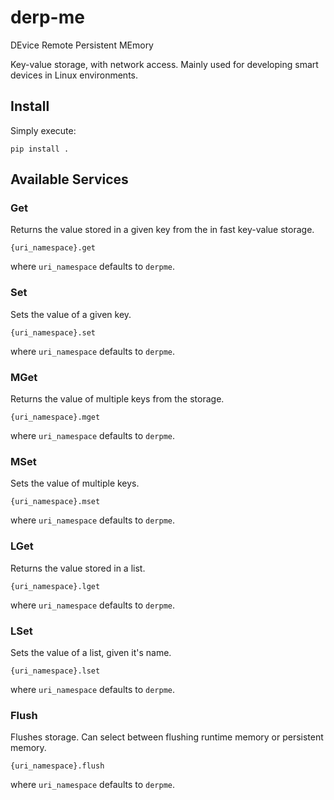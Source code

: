 # derp-me
DEvice Remote Persistent MEmory

Key-value storage, with network access.
Mainly used for developing smart devices in Linux environments.

## Install

Simply execute:

```
pip install .
```

## Available Services

### Get

Returns the value stored in a given key from the in fast key-value storage.

`{uri_namespace}.get`

where `uri_namespace` defaults to `derpme`.

### Set

Sets the value of a given key.

`{uri_namespace}.set`

where `uri_namespace` defaults to `derpme`.

### MGet

Returns the value of multiple keys from the storage.

`{uri_namespace}.mget`

where `uri_namespace` defaults to `derpme`.

### MSet

Sets the value of multiple keys.

`{uri_namespace}.mset`

where `uri_namespace` defaults to `derpme`.

### LGet

Returns the value stored in a list.

`{uri_namespace}.lget`

where `uri_namespace` defaults to `derpme`.

### LSet

Sets the value of a list, given it's name.

`{uri_namespace}.lset`

where `uri_namespace` defaults to `derpme`.

### Flush

Flushes storage. Can select between flushing runtime memory or persistent
memory.

`{uri_namespace}.flush`

where `uri_namespace` defaults to `derpme`.
